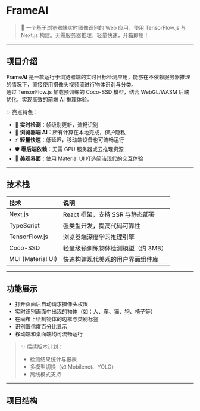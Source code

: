 # FrameAI

> 🚀 一个基于浏览器端实时图像识别的 Web 应用，使用 TensorFlow.js 与 Next.js 构建。无需服务器推理，轻量快速，开箱即用！

---

## 项目介绍

**FrameAI** 是一款运行于浏览器端的实时目标检测应用，能够在不依赖服务器推理的情况下，直接使用摄像头视频流进行物体识别与分类。  
通过 TensorFlow.js 加载预训练的 Coco-SSD 模型，结合 WebGL/WASM 后端优化，实现高效的前端 AI 推理体验。

✨ 亮点特色：

- 📸 **实时检测**：帧级别更新，流畅识别
- 🧠 **浏览器端 AI**：所有计算在本地完成，保护隐私
- ⚡ **轻量快速**：低延迟，移动端设备也可流畅运行
- 🛡️ **零后端依赖**：无需 GPU 服务器或云推理资源
- 🎨 **美观界面**：使用 Material UI 打造简洁现代的交互体验

---

## 技术栈

| 技术 | 说明 |
| :--- | :--- |
| Next.js | React 框架，支持 SSR 与静态部署 |
| TypeScript | 强类型开发，提高代码可靠性 |
| TensorFlow.js | 浏览器端深度学习推理引擎 |
| Coco-SSD | 轻量级预训练物体检测模型（约 3MB） |
| MUI (Material UI) | 快速构建现代美观的用户界面组件库 |

---

## 功能展示

- 打开页面后自动请求摄像头权限
- 实时识别画面中出现的物体（如：人、车、猫、狗、椅子等）
- 在画布上绘制物体的边框与类别标签
- 识别置信度百分比显示
- 移动端和桌面端均可流畅运行

> ✨ 后续版本计划：
>
> - 检测结果统计与报表
> - 多模型切换（如 Mobilenet、YOLO）
> - 离线模式支持

---

## 项目结构
